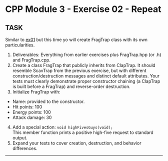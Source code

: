 # CPP Module 3 - Exercise 02 - Repeat

## TASK
Similar to [ex01](/CPP_Exercises_with_explanation/CPP_3/Exercise_3_01.md) but this time yo will create FragTrap class with its own particularities.

1. Deliverables: Everything from earlier exercises plus FragTrap.hpp (or .h) and FragTrap.cpp.
2. Create a class FragTrap that publicly inherits from ClapTrap. It should resemble ScavTrap from the previous exercise, but with different construction/destruction messages and distinct default attributes. Your tests must clearly demonstrate proper constructor chaining (a ClapTrap is built before a FragTrap) and reverse-order destruction.
3. Initialize FragTrap with:
- Name: provided to the constructor.
- Hit points: 100
- Energy points: 100
- Attack damage: 30
4. Add a special action: `void highFivesGuys(void);`  
This member function prints a positive high-five request to standard output.  
5. Expand your tests to cover creation, destruction, and behavior differences.

---

